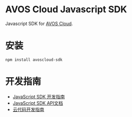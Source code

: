 # AVOS Cloud Javascript SDK

Javascript SDK for [AVOS Cloud](http://avoscloud.com).

# 安装

	npm install avoscloud-sdk

# 开发指南

* [JavaScript SDK 开发指南](http://avoscloud.com/docs/js_guide.html)
* [JavaScript SDK API文档](http://avoscloud.com/docs/api/javascript/index.html)
* [云代码开发指南](http://avoscloud.com/docs/cloud_code_guide.html)
